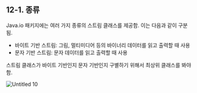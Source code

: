 ## 12-1. 종류


Java.io 패키지에는 여러 가지 종류의 스트림 클래스를 제공함. 이는 다음과 같이 구분됨.

- 바이트 기반 스트림: 그림, 멀티미디어 등의 바이너리 데이터를 읽고 출력할 때 사용
- 문자 기반 스트림: 문자 데이터를 읽고 출력할 때 사용

스트림 클래스가 바이트 기반인지 문자 기반인지 구별하기 위해서 최상위 클래스를 봐야 함.

![Untitled 10](https://user-images.githubusercontent.com/80656733/150928763-159d43ef-a991-48bd-ac58-27ea5712471b.png)
